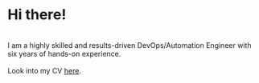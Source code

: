 
<h1>Hi there!</h1><br/>
<span class="highlight">I am a highly skilled and results-driven DevOps/Automation Engineer with six years of hands-on experience.
</span></span><br/>

<br/>
<span>Look into my CV <a href="https://drive.google.com/open?id=1PQET0LP89oYiUK9_Yl6OfYpSWm6R7VzV"><span class="highlight-red">here</span></a>.</span>
